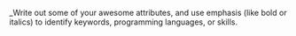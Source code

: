 _Write out some of your awesome attributes, and use emphasis (like bold or italics) to identify keywords, programming languages, or skills. 
